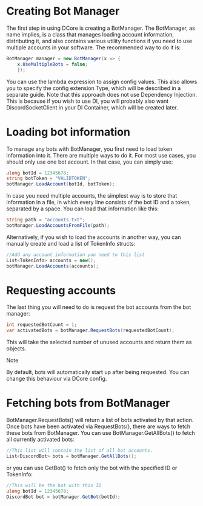 # Creating Bot Manager
The first step in using DCore is creating a BotManager. The BotManager, as name implies, is a class that manages loading account information, distributing it, and also contains various utility functions if you need to use multiple accounts in your software.
The recommended way to do it is:
```cs
BotManager manager = new BotManager(x => {
	x.UseMultipleBots = false;
    });
```
You can use the lambda expression to assign config values. This also allows you to specify the config extension Type, which will be described in a separate guide.
Note that this approach does not use Dependency Injection. This is because if you wish to use DI, you will probably also want DiscordSocketClient in your DI Container, which will be created later.

# Loading bot information
To manage any bots with BotManager, you first need to load token information into it. There are multiple ways to do it.
For most use cases, you should only use one bot account. In that case, you can simply use:
```cs
ulong botId = 12345678;
string botToken = "VALIDTOKEN";
botManager.LoadAccount(botId, botToken);
```

In case you need multiple accounts, the simplest way is to store that information in a file, in which every line consists of the bot ID and a token, separated by a space. You can load that information like this:
```cs
string path = "accounts.txt";
botManager.LoadAccountsFromFile(path);
```

Alternatively, if you wish to load the accounts in another way, you can manually create and load a list of TokenInfo structs:
```cs
//Add any account information you need to this list
List<TokenInfo> accounts = new();
botManager.LoadAccounts(accounts);
```

# Requesting accounts
The last thing you will need to do is request the bot accounts from the bot manager:
```cs
int requestedBotCount = 1;
var activatedBots = botManager.RequestBots(requestedBotCount);
```
This will take the selected number of unused accounts and return them as objects. 

> [!NOTE]
> By default, bots will automatically start up after being requested. You can change this behaviour via DCore config. 

# Fetching bots from BotManager
BotManager.RequestBots() will return a list of bots activated  by that action. Once bots have been activated via RequestBots(), there are ways to fetch these bots from BotManager. 
You can use BotManager.GetAllBots() to fetch all currently activated bots:
```cs
//This list will contain the list of all bot accounts.
List<DiscordBot> bots = botManager.GetAllBots();
```
or you can use GetBot() to fetch only the bot with the specified ID or TokenInfo:
```cs
//This will be the bot with this ID
ulong botId = 12345678;
DiscordBot bot = botManager.GetBot(botId);